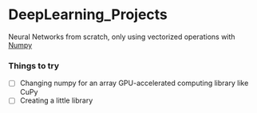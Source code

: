 # DeepLearning_Projects

Neural Networks from scratch, only using vectorized operations with [Numpy](https://numpy.org/)


### Things to try

- [ ] Changing numpy for an array GPU-accelerated computing library like CuPy
- [ ] Creating a little library
